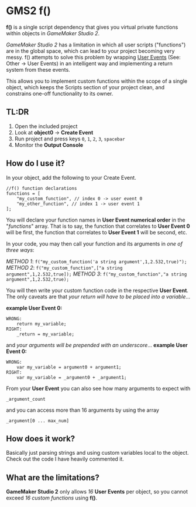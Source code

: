# GMS2 f()

**f()** is a single script dependency that gives you virtual private functions within objects in *GameMaker Studio 2*.

*GameMaker Studio 2* has a limitation in which all user scripts ("functions") are in the global space, which can lead to your project becoming very messy.  f() attempts to solve this problem by wrapping [User Events](https://docs2.yoyogames.com/source/_build/2_interface/1_editors/events/index.html)  (See: Other -> User Events) in an intelligent way and implementing a return system from these events.

This allows you to implement custom functions within the scope of a single object, which keeps the Scripts section of your project clean, and constrains one-off functionality to its owner.

## TL:DR

 1. Open the included project
 2. Look at **object0** -> **Create Event**
 3. Run project and press keys `0`, `1`, `2`, `3`, `spacebar`
 4. Monitor the **Output Console**

## How do I use it?

In your object, add the following to your Create Event.

    //f() function declarations
    functions = [
        "my_custom_function", // index 0 -> user event 0
        "my_other_function", // index 1 -> user event 1
    ];

You will declare your function names in **User Event numerical order** in the "*functions*"
array.  That is to say, the function that correlates to **User Event 0** will be first,
the function that correlates to **User Event 1** will be second, etc.

In your code, you may then call your function and its arguments in *one of three ways*:

*METHOD 1*: `f("my_custom_function('a string argument',1,2.532,true)");`
*METHOD 2*: `f("my_custom_function",["a string argument",1,2.532,true]);`
*METHOD 3*: `f("my_custom_function","a string argument",1,2.532,true);`

You will then write your custom function code in the respective **User Event**. The only
caveats are that *your return will have to be placed into a variable*...

**example User Event 0:**

    WRONG:
        return my_variable;
    RIGHT:
        _return = my_variable;

and *your arguments will be prepended with an underscore*...
**example User Event 0:** 

    WRONG:
        var my_variable = argument0 + argument1;
    RIGHT:
        var my_variable = _argument0 + _argument1;

From your **User Event** you can also see how many arguments to expect with
    
    _argument_count
and you can access more than 16 arguments by using the array

    _argument[0 ... max_num]

## How does it work?

Basically just parsing strings and using custom variables local to the object.  Check out the code I have heavily commented it.

## What are the limitations?

**GameMaker Studio 2** only allows *16* **User Events** per object, so you cannot exceed *16 custom functions* using **f()**.

